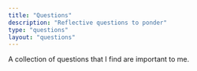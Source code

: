 ```yaml
---
title: "Questions"
description: "Reflective questions to ponder"
type: "questions"
layout: "questions"
---
```


A collection of questions that I find are important to me. 